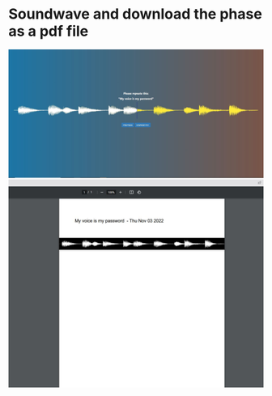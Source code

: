 # Soundwave and download the phase as a pdf file
![alt text](Capture.JPG)
![alt text](pdfCapture.JPG)

